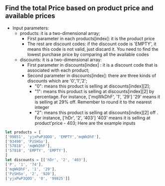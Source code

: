 ## Find the total Price based on product price and available prices
* Input parameters:
    * products: it is a two-dimensional array;
        * First parameter in each products[index]: it is the product price
        * The rest are discount codes: if the discount code is 'EMPTY', it
         means this code is not valid, just discard it. You need to find the
          lowest purchase price by comparing all the available codes
    * discounts: it is a two-dimensional array:
        * First parameter in discounts[index] : it is a discount code that
         is associated with each product;
        * Second parameter in discounts[index]: there are three kinds of
         discounts which are '0','1','2';
            * "0": means this product is selling at discounts[index][2];
            * "1": means this product is selling at discounts[index][2] by
             percentage. For instance, ['mqWkDhF', '1', '29'] '29' means it
              is selling at 29% off. Remember to round it to the nearest integer
            * "2": means this product is selling at discounts[index][2] off
            . For instance, ['hDr', '2', '403'] '403' means it is selling at
             product'price - 403;
Here are the example inputs
 ```javascript
let products = [
 ['99851', 'yjxPwP3QOO', 'EMPTY','mqWkDhF'],
 ['93490', 'PzSHSo'],
 ['57818', 'mqWkDhF'],
 ['57818', 'EMPTY', 'EMPTY'],
]
let discounts = [['hDr', '2', '403'],
['P', '1', '74'],
['mqWkDhF', '1', '29'],
['PzSHSo', '2', '920'],
['yjxPwP3QOO', '0', '99825']]
```
